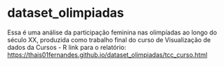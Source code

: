 # dataset_olimpiadas
Essa é uma análise da participação feminina nas olimpíadas ao longo do século XX, produzida como trabalho final do curso de Visualização de dados da Cursos - R
link para o relatório: https://thais01fernandes.github.io/dataset_olimpiadas/tcc_curso.html

